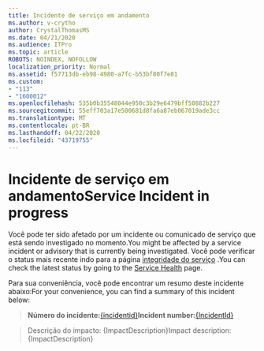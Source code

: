 ```yaml
---
title: Incidente de serviço em andamento
ms.author: v-crytho
author: CrystalThomasMS
ms.date: 04/21/2020
ms.audience: ITPro
ms.topic: article
ROBOTS: NOINDEX, NOFOLLOW
localization_priority: Normal
ms.assetid: f57713db-eb98-4980-a7fc-b53bf80f7e81
ms.custom:
- "113"
- "1600012"
ms.openlocfilehash: 535b0b35548044e950c3b29e6479bff50882b227
ms.sourcegitcommit: 55eff703a17e500681d8fa6a87eb067019ade3cc
ms.translationtype: MT
ms.contentlocale: pt-BR
ms.lasthandoff: 04/22/2020
ms.locfileid: "43719755"
---
```

# <a name="service-incident-in-progress"></a><span data-ttu-id="98ba1-102">Incidente de serviço em andamento</span><span class="sxs-lookup"><span data-stu-id="98ba1-102">Service Incident in progress</span></span>

<span data-ttu-id="98ba1-103">Você pode ter sido afetado por um incidente ou comunicado de serviço que está sendo investigado no momento.</span><span class="sxs-lookup"><span data-stu-id="98ba1-103">You might be affected by a service incident or advisory that is currently being investigated.</span></span> <span data-ttu-id="98ba1-104">Você pode verificar o status mais recente indo para a página [integridade do serviço](https://admin.microsoft.com/adminportal/home#/servicehealth) .</span><span class="sxs-lookup"><span data-stu-id="98ba1-104">You can check the latest status by going to the [Service Health](https://admin.microsoft.com/adminportal/home#/servicehealth) page.</span></span>
  
<span data-ttu-id="98ba1-105">Para sua conveniência, você pode encontrar um resumo deste incidente abaixo:</span><span class="sxs-lookup"><span data-stu-id="98ba1-105">For your convenience, you can find a summary of this incident below:</span></span>
  
> <span data-ttu-id="98ba1-106">**Número do incidente:**[{incidentid}](https://admin.microsoft.com/adminportal/home#/servicehealth)</span><span class="sxs-lookup"><span data-stu-id="98ba1-106">**Incident number:**[{IncidentId}](https://admin.microsoft.com/adminportal/home#/servicehealth)</span></span>
    
> <span data-ttu-id="98ba1-107">Descrição do impacto: {ImpactDescription}</span><span class="sxs-lookup"><span data-stu-id="98ba1-107">Impact description: {ImpactDescription}</span></span>
